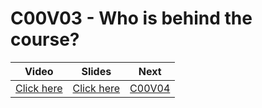 # C00V03 - Who is behind the course?

| Video                                      | Slides                                                                                                             | Next          |
|--------------------------------------------|--------------------------------------------------------------------------------------------------------------------|---------------|
| [Click here](https://youtu.be/AukAFZqz2Kk) | [Click here](https://docs.google.com/presentation/d/12_yKeCXd0W-ulSUWISI1yO7clOImHjBgNppVVBC7jtY/edit?usp=sharing) | [C00V04](../04-C00V04/) |
